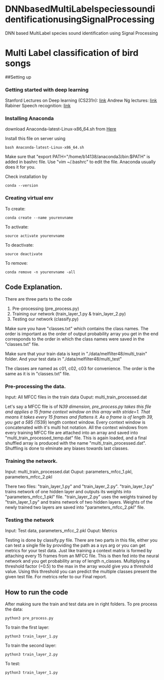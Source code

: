 # DNNbasedMultiLabelspeciessoundidentificationusingSignalProcessing
DNN based MultiLabel species sound identification using Signal Processing
# Multi Label classification of bird songs


##Setting up

### Getting started with deep learning

Stanford Lectures on Deep learning (CS231n): [link](https://www.youtube.com/watch?v=vT1JzLTH4G4&list=PLC1qU-LWwrF64f4QKQT-Vg5Wr4qEE1Zxk)
Andrew Ng lectures: [link](https://www.youtube.com/playlist?list=PLkDaE6sCZn6Gl29AoE31iwdVwSG-KnDzF) 
Rabiner Speech recognition: [link](https://www.ece.ucsb.edu/Faculty/Rabiner/ece259/)

### Installing Anaconda

download Anaconda-latest-Linux-x86_64.sh from 
[Here](https://www.google.com "Anaconda install")

Install this file on server using 

```
bash Anaconda-latest-Linux-x86_64.sh
```

Make sure that "export PATH="/home/b14138/anaconda3/bin:$PATH"
is added in bashrc file. Use "vim ~/.bashrc" to edit the file. 
Anaconda usually does it for you.

Check installation by

```
conda --version
```

### Creating virtual env

To create:
```
conda create --name yourenvname
```
To activate:
```
source activate yourenvname
```
To deactivate:
```
source deactivate
```
To remove:
```
conda remove -n yourenvname -all
```
## Code Explanation.

There are three parts to the code
1. Pre-processing (pre_process.py)
2. Training our network (train_layer_1.py & train_layer_2.py)
3. Testing our network (classify.py)

Make sure you have "classes.txt" which contains the class names. The order is important as the order of output probability array you get in the end corresponds to the order in which the class names were saved in the "classes.txt" file. 

Make sure that your train data is kept in "./data/melfilter48/multi_train" folder. And your test data in "./data/melfilter48/multi_test"

The classes are named as c01, c02, c03 for convenience. The order is the same as it is in "classes.txt" file.



### Pre-processing the data.

Input: All MFCC files in the train data
Ouput: multi_train_processed.dat

Let's say a MFCC file is of N*39 dimension, pre_process.py takes this file and applies a 15 frame context window on this array with stride=1. That means it takes every 15 frames and flattens it. As a frame is of length 39, you get a 585 (15*39) length context window. Every context window is concatenated with it's multi hot notation. All the context windows from every training MFCC file are attached into an array and saved into "multi_train_processed_temp.dat" file. This is again loaded, and a final shuffled array is produced with the name "multi_train_processed.dat". Shuffling is done to elminate any biases towards last classes.


### Training the network.

Input: multi_train_processed.dat
Ouput: parameters_mfcc_1.pkl, parameters_mfcc_2.pkl	

There two files: "train_layer_1.py" and "train_layer_2.py". "train_layer_1.py" trains network of one hidden layer and outputs its weights into "parameters_mfcc_1.pkl" file. "train_layer_2.py" uses the weights trained by "train_layer_1.py" and trains network of two hidden layers. Weights of the newly trained two layers are saved into "parameters_mfcc_2.pkl" file.

### Testing the network

Input: Test data, parameters_mfcc_2.pkl
Ouput: Metrics

Testing is done by classify.py file. There are two parts in this file, either you can test a single file by providing the path as a sys arg or you can get metrics for your test data. Just like training a context matrix is formed by attaching every 15 frames from an MFCC file. This is then fed into the neural network and you get probability array of length n_classes. Multiplying a threshold factor (=0.5) to the max in the array would give you a threshold value. Using this threshold you can predict the multiple classes present the given test file. For metrics refer to our Final report. 


## How to run the code
After making sure the train and test data are in right folders. 
To pre process the data:
```
python3 pre_process.py
```
To train the first layer:
```
python3 train_layer_1.py
```
To train the second layer:
```
python3 train_layer_2.py
```
To test:
```
python3 train_layer_1.py
```






